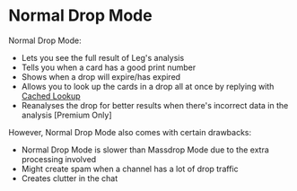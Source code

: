 # Normal Drop Mode

Normal Drop Mode:

* Lets you see the full result of Leg's analysis
* Tells you when a card has a good print number
* Shows when a drop will expire/has expired
* Allows you to look up the cards in a drop all at once by replying with [Cached Lookup](https://github.com/RyanCheddar/queens-right-leg/blob/5bef42a434d17e00a42f1d9bf20ed34a89518d48/karuta-utilities/character-tools/cached-lookup.md)
* Reanalyses the drop for better results when there's incorrect data in the analysis \[Premium Only]

However, Normal Drop Mode also comes with certain drawbacks:

* Normal Drop Mode is slower than Massdrop Mode due to the extra processing involved
* Might create spam when a channel has a lot of drop traffic
* Creates clutter in the chat
